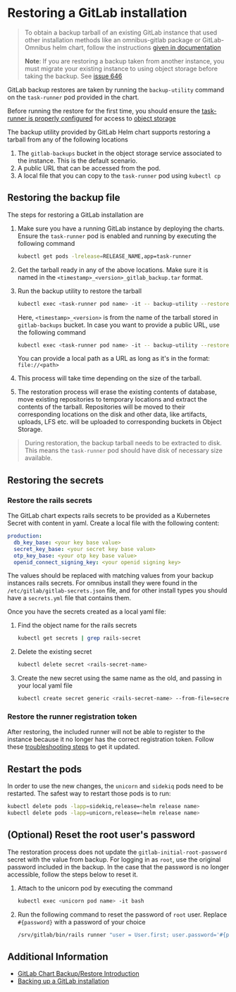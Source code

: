 # Restoring a GitLab installation

> To obtain a backup tarball of an existing GitLab instance that used other installation methods like an omnibus-gitlab package or GitLab-Omnibus helm chart, follow the instructions [given in documentation](https://docs.gitlab.com/ee/raketasks/backup_restore.html#creating-a-backup-of-the-gitlab-system)
>
> **Note**: If you are restoring a backup taken from another instance, you must migrate your existing instance to using object storage before taking the backup. See [issue 646](https://gitlab.com/gitlab-org/charts/gitlab/issues/646)

GitLab backup restores are taken by running the `backup-utility` command on the `task-runner` pod provided in the chart.

Before running the restore for the first time, you should ensure the [task-runner is properly configured](index.md) for
access to [object storage](index.md#object-storage)

The backup utility provided by GitLab Helm chart supports restoring a tarball from any of the following locations

1. The `gitlab-backups` bucket in the object storage service associated to the instance. This is the default scenario.
1. A public URL that can be accessed from the pod.
1. A local file that you can copy to the `task-runner` pod using `kubectl cp`

## Restoring the backup file

The steps for restoring a GitLab installation are

1. Make sure you have a running GitLab instance by deploying the charts. Ensure the `task-runner` pod is enabled and running by executing the following command

   ```bash
   kubectl get pods -lrelease=RELEASE_NAME,app=task-runner
   ```

1. Get the tarball ready in any of the above locations. Make sure it is named in the `<timestamp>_<version>_gitlab_backup.tar` format.
1. Run the backup utility to restore the tarball

   ```bash
   kubectl exec <task-runner pod name> -it -- backup-utility --restore -t <timestamp>_<version>
   ```

   Here, `<timestamp>_<version>` is from the name of the tarball stored in `gitlab-backups` bucket. In case you want to provide a public URL, use the following command

   ```bash
   kubectl exec <task-runner pod name> -it -- backup-utility --restore -f <URL>
   ```

    You can provide a local path as a URL as long as it's in the format: `file://<path>`

1. This process will take time depending on the size of the tarball.
1. The restoration process will erase the existing contents of database, move existing repositories to temporary locations and extract the contents of the tarball. Repositories will be moved to their corresponding locations on the disk and other data, like artifacts, uploads, LFS etc. will be uploaded to corresponding buckets in Object Storage.

> During restoration, the backup tarball needs to be extracted to disk. This means the `task-runner` pod should have disk of necessary size available.

## Restoring the secrets

### Restore the rails secrets

The GitLab chart expects rails secrets to be provided as a Kubernetes Secret with content in yaml. Create a local file with the following content:

```yaml
production:
  db_key_base: <your key base value>
  secret_key_base: <your secret key base value>
  otp_key_base: <your otp key base value>
  openid_connect_signing_key: <your openid signing key>
```

The values should be replaced with matching values from your backup instances rails secrets. For omnibus install they were found in the `/etc/gitlab/gitlab-secrets.json` file, and for other install types you should have a `secrets.yml` file that contains them.

Once you have the secrets created as a local yaml file:

1. Find the object name for the rails secrets

   ```bash
   kubectl get secrets | grep rails-secret
   ```

1. Delete the existing secret

   ```bash
   kubectl delete secret <rails-secret-name>
   ```

1. Create the new secret using the same name as the old, and passing in your local yaml file

   ```bash
   kubectl create secret generic <rails-secret-name> --from-file=secrets.yml=<local-yaml-filepath>
   ```

### Restore the runner registration token

After restoring, the included runner will not be able to register to the instance because it no longer has the correct registration token.
Follow these [troubleshooting steps](../troubleshooting/index.md#included-gitlab-runner-failing-to-register) to get it updated.

## Restart the pods

In order to use the new changes, the `unicorn` and `sidekiq` pods need to be restarted. The safest way to restart those pods is to run:

```bash
kubectl delete pods -lapp=sidekiq,release=<helm release name>
kubectl delete pods -lapp=unicorn,release=<helm release name>
```

## (Optional) Reset the root user's password

The restoration process does not update the `gitlab-initial-root-password` secret with the value from backup. For logging in as `root`, use the original password included in the backup. In the case that the password is no longer accessible, follow the steps below to reset it.

1. Attach to the unicorn pod by executing the command

   ```bash
   kubectl exec <unicorn pod name> -it bash
   ```

1. Run the following command to reset the password of `root` user. Replace `#{password}` with a password of your choice

   ```bash
   /srv/gitlab/bin/rails runner "user = User.first; user.password='#{password}'; user.password_confirmation='#{password}'; user.save!"
   ```

## Additional Information

- [GitLab Chart Backup/Restore Introduction](index.md)
- [Backing up a GitLab installation](backup.md)
